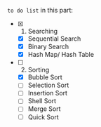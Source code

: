 `to do list` in this part:
 - [x] 1. Searching
     - [x] Sequential Search
     - [x] Binary Search
     - [x] Hash Map/ Hash Table
 - [ ] 2. Sorting
     - [x] Bubble Sort
     - [ ] Selection Sort
     - [ ] Insertion Sort
     - [ ] Shell Sort
     - [ ] Merge Sort
     - [ ] Quick Sort